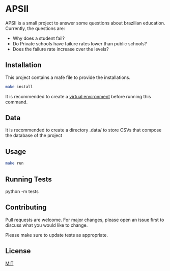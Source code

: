 # APSII

APSII is a small project to answer some questions about brazilian education.
Currently, the questions are:
- Why does a student fail?
- Do Private schools have failure rates lower than public schools?
- Does the failure rate increase over the levels?

## Installation

This project contains a mafe file to provide the installations.

```bash
make install
```

It is recommended to create a [virtual environment](https://pythonacademy.com.br/blog/python-e-virtualenv-como-programar-em-ambientes-virtuais) before running this command.

## Data

It is recommended to create a directory .data/ to store CSVs that compose the database of the project

## Usage

```bash
make run
```

## Running Tests

python -m tests

## Contributing
Pull requests are welcome. For major changes, please open an issue first to discuss what you would like to change.

Please make sure to update tests as appropriate.

## License
[MIT](https://choosealicense.com/licenses/mit/)
